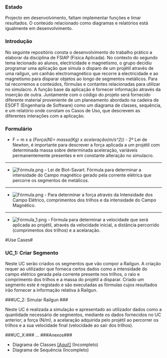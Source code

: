 
### Estado ###

Projecto em desenvolvimento, faltam implementar funções e limar resultados. O conteúdo relacionado como diagramas e relatórios está igualmente em desenvolvimento.


### Introdução ###

No seguinte repositório consta o desenvolvimento do trabalho prático a elaborar da disciplina de FSIAP (Física Aplicada). No contexto do segundo tema lecionado ao alunos, electricidade e magnetismo, o grupo decidiu programar uma aplicação que simula o disparo de um projétil através de uma railgun, um canhão electromagnético que recorre à electricidade e ao magnetismo para disparar objetos ao longo de segmentos metálicos.
Para tal recorremos a conteúdos, fórmulas e contantes relacionadas para utilizar no simulacro. A função base da aplicação é fornecer informação através da inserção de outra. Juntamente com o código do projeto será fornecido diferente material proveniente de um planeamento abordado na cadeira de ESOFT (Engenharia de Software) como um diagrama de classes, sequência, e um relatório onde constam os Casos de Uso, que descrevem as diferentes interações com a aplicação.

### Formulário ###

* F = m x a *(Força(N)= massa(Kg) x aceleração(m/s^2))* - 2º Lei de Newton, é importante para descrever a força aplicada a um projétil com determinada massa sobre determinada aceleração, variáveis permanentemente presentes e em constante alteração no simulacro.
___

* ![Fórmula.png](https://bitbucket.org/repo/qoBnBp/images/576317593-F%C3%B3rmula.png)   -  Lei de Biot-Savart. Fórmula para determinar a intensidade do Campo magnético gerado pela corrente elétrica que percorre os segmentos de metálicos. 
___

* ![Fórmula.png](https://bitbucket.org/repo/qoBnBp/images/395699314-F%C3%B3rmula.png) - Para determinar a força através da Intensidade dos Campo Elétrico, comprimentos dos trilhos e da intensidade do Campo Magnético.
___

* ![Fórmula_1.png](https://bitbucket.org/repo/qoBnBp/images/1115352075-F%C3%B3rmula_1.png)  - Fórmula para determinar a velocidade que será aplicada ao projétil, através da velocidade inicial, a distância percorrido (comprimentos dos trilhos) e a acelaração.




#Use Cases#


### UC_1: Criar Segmento ###

Neste UC serão criados os segmentos que vão compor a Railgun. A criação requer ao utilizador que forneca certos dados como a intensidade do campo elétrico gerada pela corrente presente nos trilhos, o raio e comprimento dos trilhos e a massa do projétil a disparar. Criado um segmento este é registado e são executadas as fórmulas cujos resultados irão fornecer a informação relativa à Railgun.


###UC_2: Simular Railgun ###

Neste UC é realizada a simulação e apresentado ao utilizador dados como a quantidade necessário de segmentos, mediante os dados fornecidos no UC anterior; a força (N/m), a acelaração adquirida pelo projétil ao percorrer os trilhos e a sua velocidade final (velocidade ao sair dos trilhos).


###UC_X:###
...
###Anexos###

* Diagrama de Classes [[Aqui!]](http://imgur.com/fNVcvZ1) (Incompleto)
* Diagrama de Sequência (Incompleto)